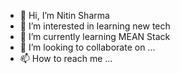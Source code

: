 - 👋 Hi, I’m Nitin Sharma
- 👀 I’m interested in learning new tech
- 🌱 I’m currently learning MEAN Stack
- 💞️ I’m looking to collaborate on ...
- 📫 How to reach me ...

<!---
nitinkr9716/nitinkr9716 is a ✨ special ✨ repository because its `README.md` (this file) appears on your GitHub profile.
You can click the Preview link to take a look at your changes.
--->

